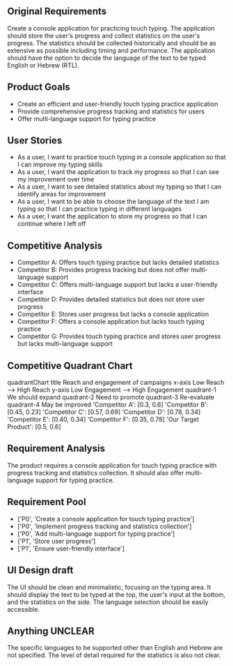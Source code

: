 ## Original Requirements

Create a console application for practicing touch typing. The application should store the user's progress and collect statistics on the user's progress. The statistics should be collected historically and should be as extensive as possible including timing and performance. The application should have the option to decide the language of the text to be typed English or Hebrew (RTL).

## Product Goals

- Create an efficient and user-friendly touch typing practice application
- Provide comprehensive progress tracking and statistics for users
- Offer multi-language support for typing practice

## User Stories

- As a user, I want to practice touch typing in a console application so that I can improve my typing skills
- As a user, I want the application to track my progress so that I can see my improvement over time
- As a user, I want to see detailed statistics about my typing so that I can identify areas for improvement
- As a user, I want to be able to choose the language of the text I am typing so that I can practice typing in different languages
- As a user, I want the application to store my progress so that I can continue where I left off

## Competitive Analysis

- Competitor A: Offers touch typing practice but lacks detailed statistics
- Competitor B: Provides progress tracking but does not offer multi-language support
- Competitor C: Offers multi-language support but lacks a user-friendly interface
- Competitor D: Provides detailed statistics but does not store user progress
- Competitor E: Stores user progress but lacks a console application
- Competitor F: Offers a console application but lacks touch typing practice
- Competitor G: Provides touch typing practice and stores user progress but lacks multi-language support

## Competitive Quadrant Chart

quadrantChart
    title Reach and engagement of campaigns
    x-axis Low Reach --> High Reach
    y-axis Low Engagement --> High Engagement
    quadrant-1 We should expand
    quadrant-2 Need to promote
    quadrant-3 Re-evaluate
    quadrant-4 May be improved
    'Competitor A': [0.3, 0.6]
    'Competitor B': [0.45, 0.23]
    'Competitor C': [0.57, 0.69]
    'Competitor D': [0.78, 0.34]
    'Competitor E': [0.40, 0.34]
    'Competitor F': [0.35, 0.78]
    'Our Target Product': [0.5, 0.6]

## Requirement Analysis

The product requires a console application for touch typing practice with progress tracking and statistics collection. It should also offer multi-language support for typing practice.

## Requirement Pool

- ['P0', 'Create a console application for touch typing practice']
- ['P0', 'Implement progress tracking and statistics collection']
- ['P0', 'Add multi-language support for typing practice']
- ['P1', 'Store user progress']
- ['P1', 'Ensure user-friendly interface']

## UI Design draft

The UI should be clean and minimalistic, focusing on the typing area. It should display the text to be typed at the top, the user's input at the bottom, and the statistics on the side. The language selection should be easily accessible.

## Anything UNCLEAR

The specific languages to be supported other than English and Hebrew are not specified. The level of detail required for the statistics is also not clear.

